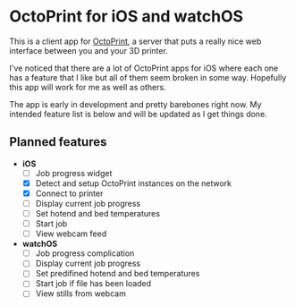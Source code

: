 # OctoPrint for iOS and watchOS
This is a client app for [OctoPrint](https://octoprint.org), a server that puts a really nice web interface between you and your 3D printer. 

I've noticed that there are a lot of OctoPrint apps for iOS where each one has a feature that I like but all of them seem broken in some way. Hopefully this app will work for me as well as others. 

The app is early in development and pretty barebones right now. My intended feature list is below and will be updated as I get things done. 

## Planned features
- **iOS**
    - [ ] Job progress widget
    - [x] Detect and setup OctoPrint instances on the network
    - [x] Connect to printer
    - [ ] Display current job progress 
    - [ ] Set hotend and bed temperatures
    - [ ] Start job
    - [ ] View webcam feed
- **watchOS**
    - [ ] Job progress complication
    - [ ] Display current job progress
    - [ ] Set predifined hotend and bed temperatures
    - [ ] Start job if file has been loaded
    - [ ] View stills from webcam
